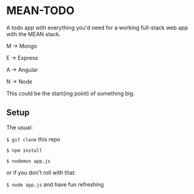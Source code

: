 # MEAN-TODO
A todo app with everything you'd need for a working full-stack web app with the MEAN stack.

M -> Mongo

E -> Express

A -> Angular

N -> Node

This could be the start(ing point) of something big.

## Setup
The usual: 

`$ git clone` this repo

`$ npm install`

`$ nodemon app.js`

or if you don't roll with that:

`$ node app.js` and have fun refreshing
